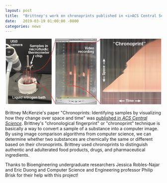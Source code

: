 ```yaml
---
layout: post
title:  "Brittney's work on chronoprints published in <i>ACS Central Science</i>"
date:   2019-03-19 01:00:00 -0800
categories: news
---
```


![mbira](/assets/chronoprints.png)

Brittney McKenzie's paper "Chronoprints: Identifying samples by visualizing how they change over space and time" was [published in *ACS Central Science*](https://pubs.acs.org/doi/10.1021/acscentsci.8b00860).  Brittney's "chronological fingerprint" or "chronoprint" technique is basically a way to convert a sample of a substance into a computer image.  By using image comparison algorithms from computer science, we can determine whether two substances are chemically the same or different based on their chronoprints.  Brittney used chronoprints to distinguish authentic and adulterated food products, drugs, and pharmaceutical ingredients.

Thanks to Bioengineering undergraduate researchers Jessica Robles-Najar and Eric Duong and Computer Science and Engineering professor Philip Brisk for their help with this project!
